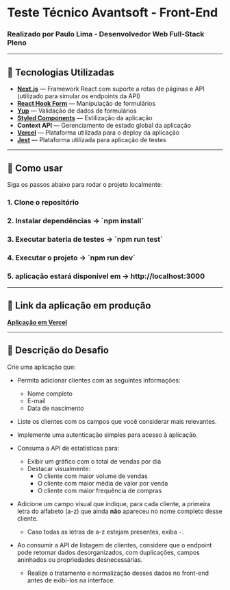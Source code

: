 # Teste Técnico Avantsoft - Front-End

### Realizado por Paulo Lima - Desenvolvedor Web Full-Stack Pleno

---

## 🚀 Tecnologias Utilizadas

- **[Next.js](https://nextjs.org/)** — Framework React com suporte a rotas de páginas e API (utilizado para simular os endpoints da API)
- **[React Hook Form](https://react-hook-form.com/)** — Manipulação de formulários
- **[Yup](https://github.com/jquense/yup)** — Validação de dados de formulários
- **[Styled Components](https://styled-components.com/)** — Estilização da aplicação
- **Context API** — Gerenciamento de estado global da aplicação
- **[Vercel](https://vercel.com/)** — Plataforma utilizada para o deploy da aplicação
- **[Jest](https://jestjs.io/pt-BR/)** — Plataforma utilizada para aplicação de testes

---

## 🧪 Como usar

Siga os passos abaixo para rodar o projeto localmente:

### 1. Clone o repositório

### 2. Instalar dependências -> ´npm install´

### 3. Executar bateria de testes -> ´npm run test´

### 4. Executar o projeto -> ´npm run dev´

### 5. aplicação estará disponível em -> http://localhost:3000

---

## 🔗 Link da aplicação em produção

**[Aplicação em Vercel](https://malga-checkout.vercel.app/)**

---

## 📝 Descrição do Desafio

Crie uma aplicação que:

- Permita adicionar clientes com as seguintes informações:

  - Nome completo
  - E-mail
  - Data de nascimento

- Liste os clientes com os campos que você considerar mais relevantes.

- Implemente uma autenticação simples para acesso à aplicação.

- Consuma a API de estatísticas para:

  - Exibir um gráfico com o total de vendas por dia
  - Destacar visualmente:
    - O cliente com maior volume de vendas
    - O cliente com maior média de valor por venda
    - O cliente com maior frequência de compras

- Adicione um campo visual que indique, para cada cliente, a primeira letra do alfabeto (a-z) que ainda **não** apareceu no nome completo desse cliente.

  - Caso todas as letras de a-z estejam presentes, exiba `-`.

- Ao consumir a API de listagem de clientes, considere que o endpoint pode retornar dados desorganizados, com duplicações, campos aninhados ou propriedades desnecessárias.
  - Realize o tratamento e normalização desses dados no front-end antes de exibi-los na interface.
